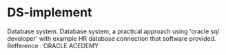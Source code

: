 # DS-implement
 Database system.
Database system, a practical approach using 'oracle sql developer' with example HR database connection that software provided.
Refference : ORACLE ACEDEMY
